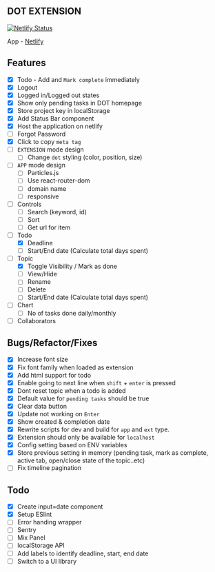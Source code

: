## DOT EXTENSION

[![Netlify Status](https://api.netlify.com/api/v1/badges/b3597871-5967-40c9-9466-781bfff4b030/deploy-status)](https://app.netlify.com/sites/dot-extension/deploys)

App - [Netlify](https://dot-extension.netlify.app)

## Features

- [x] Todo - Add and `Mark complete` immediately
- [x] Logout
- [x] Logged in/Logged out states
- [x] Show only pending tasks in DOT homepage
- [x] Store project key in localStorage
- [x] Add Status Bar component
- [x] Host the application on netlify
- [ ] Forgot Password
- [x] Click to copy `meta tag`
- [ ] `EXTENSION` mode design
  - [ ] Change `dot` styling (color, position, size)
- [ ] `APP` mode design
  - [ ] Particles.js
  - [ ] Use react-router-dom
  - [ ] domain name
  - [ ] responsive
- [ ] Controls
  - [ ] Search (keyword, id)
  - [ ] Sort
  - [ ] Get url for item
- [ ] Todo
  - [x] Deadline
  - [ ] Start/End date (Calculate total days spent)
- [ ] Topic
  - [x] Toggle Visibility / Mark as done
  - [ ] View/Hide
  - [ ] Rename
  - [ ] Delete
  - [ ] Start/End date (Calculate total days spent)
- [ ] Chart
  - [ ] No of tasks done daily/monthly
- [ ] Collaborators

## Bugs/Refactor/Fixes

- [x] Increase font size
- [x] Fix font family when loaded as extension
- [x] Add html support for todo
- [x] Enable going to next line when `shift` + `enter` is pressed
- [x] Dont reset topic when a todo is added
- [x] Default value for `pending tasks` should be true
- [x] Clear data button
- [x] Update not working on `Enter`
- [x] Show created & completion date
- [x] Rewrite scripts for dev and build for `app` and `ext` type.
- [x] Extension should only be available for `localhost`
- [x] Config setting based on ENV variables
- [x] Store previous setting in memory (pending task, mark as complete, active tab, open/close state of the topic..etc)
- [ ] Fix timeline pagination

## Todo

- [x] Create input=date component
- [x] Setup ESlint
- [ ] Error handing wrapper
- [ ] Sentry
- [ ] Mix Panel
- [ ] localStorage API
- [ ] Add labels to identify deadline, start, end date
- [ ] Switch to a UI library
